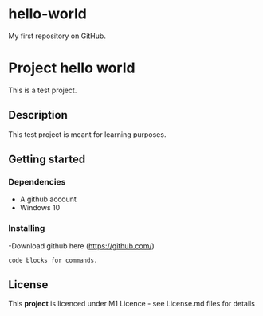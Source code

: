 # hello-world
My first repository on GitHub.

# Project hello world

This is a test project.

## Description

This test project is meant for learning purposes.

## Getting started

### Dependencies

  - A github account 
  - Windows 10

### Installing

  -Download github here (https://github.com/)

`code blocks for commands.`

## License

This **project** is licenced under M1 Licence - see License.md files for details
